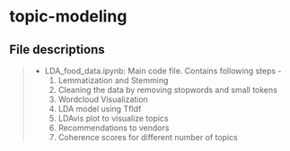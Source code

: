 # topic-modeling

## File descriptions
> - LDA_food_data.ipynb: Main code file. Contains following steps - 
>   1. Lemmatization and Stemming
>   2. Cleaning the data by removing stopwords and small tokens
>   3. Wordcloud Visualization
>   4. LDA model using TfIdf
>   5. LDAvis plot to visualize topics
>   6. Recommendations to vendors
>   7. Coherence scores for different number of topics
